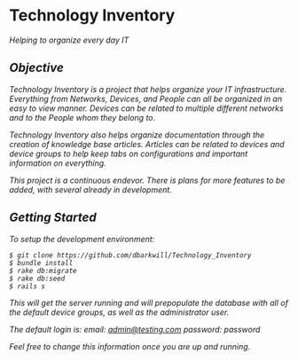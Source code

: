 Technology Inventory
=====================
<i>Helping to organize every day IT<i>

Objective
---------------------
Technology Inventory is a project that helps organize your IT infrastructure. Everything from Networks, Devices, and People can all be organized in an easy to view manner. Devices can be related to multiple different networks and to the People whom they belong to.

Technology Inventory also helps organize documentation through the creation of knowledge base articles. Articles can be related to devices and device groups to help keep tabs on configurations and important information on everything. 

This project is a continuous endevor. There is plans for more features to be added, with several already in development.

Getting Started
---------------------

To setup the development environment:

```
$ git clone https://github.com/dbarkwill/Technology_Inventory
$ bundle install
$ rake db:migrate
$ rake db:seed
$ rails s
```

This will get the server running and will prepopulate the database with all of the default device groups, as well as the administrator user. 

The default login is:
email: admin@testing.com
password: password

Feel free to change this information once you are up and running. 